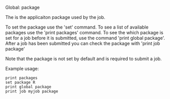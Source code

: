 Global: package

The is the applicaiton package used by the job.

To set the package use the 'set' command.
To see a list of available packages use the 'print packages' command.
To see the which package is set for a job before it is submitted, use the command 'print global package'.
After a job has been submitted you can check the package with 'print job <jobname> package'

Note that the package is not set by default and is required to submit a job.

Example usage:

    print packages
    set package R
    print global package
    print job myjob package
    
